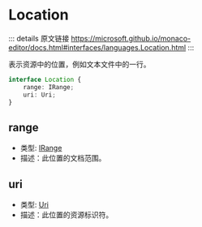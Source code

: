# Location
        
::: details 原文链接
https://microsoft.github.io/monaco-editor/docs.html#interfaces/languages.Location.html
:::

表示资源中的位置，例如文本文件中的一行。

```ts
interface Location {
    range: IRange;
    uri: Uri;
}
```

## range
- 类型: [IRange](/api/IRange.md)
- 描述：此位置的文档范围。
## uri
- 类型: [Uri](/api/Uri.md)
- 描述：此位置的资源标识符。